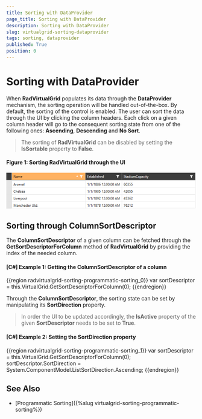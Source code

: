 ```yaml
---
title: Sorting with DataProvider
page_title: Sorting with DataProvider
description: Sorting with DataProvider
slug: virtualgrid-sorting-dataprovider
tags: sorting, dataprovider
published: True
position: 0
---
```


# Sorting with DataProvider

When __RadVirtualGrid__ populates its data through the __DataProvider__ mechanism, the sorting operation will be handled out-of-the-box. By default, the sorting of the control is enabled. The user can sort the data through the UI by clicking the column headers. Each click on a given column header will go to the consequent sorting state from one of the following ones: __Ascending__, __Descending__ and __No Sort__.

> The sorting of __RadVirtualGrid__ can be disabled by setting the __IsSortable__ property to __False__.

#### __Figure 1: Sorting RadVirtualGrid through the UI__
![Opening the FilteringControl of RadVirtualGrid](images/RadVirtualGrid_Sorting_01.png)

## Sorting through ColumnSortDescriptor

The __ColumnSortDescriptor__ of a given column can be fetched through the __GetSortDescriptorForColumn__ method of __RadVirtualGrid__ by providing the index of the needed column.

#### __[C#] Example 1: Getting the ColumnSortDescriptor of a column__

{{region radvirtualgrid-sorting-programmatic-sorting_0}}
	var sortDescriptor = this.VirtualGrid.GetSortDescriptorForColumn(0);
{{endregion}}

Through the __ColumnSortDescriptor__, the sorting state can be set by manipulating its __SortDirection__ property.

> In order the UI to be updated accordingly, the __IsActive__ property of the given __SortDescriptor__ needs to be set to __True__.

#### __[C#] Example 2: Setting the SortDirection property__

{{region radvirtualgrid-sorting-programmatic-sorting_1}}
	var sortDescriptor = this.VirtualGrid.GetSortDescriptorForColumn(0);
	sortDescriptor.SortDirection = System.ComponentModel.ListSortDirection.Ascending;
{{endregion}}

## See Also

* [Programmatic Sorting]({%slug virtualgrid-sorting-programmatic-sorting%})

